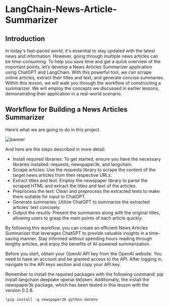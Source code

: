 # LangChain-News-Article-Summarizer

## Introduction
In today's fast-paced world, it's essential to stay updated with the latest news and information. However, going through multiple news articles can be time-consuming. To help you save time and get a quick overview of the important points, let’s develop a News Articles Summarizer application using ChatGPT and LangChain. With this powerful tool, we can scrape online articles, extract their titles and text, and generate concise summaries. Within this lesson, we will walk you through the workflow of constructing a summarizer. We will employ the concepts we discussed in earlier lessons, demonstrating their application in a real-world scenario.

## Workflow for Building a News Articles Summarizer
Here’s what we are going to do in this project.

<img align="center" src="nas.avif" alt="banner">

And here are the steps described in more detail:

- Install required libraries: To get started, ensure you have the necessary libraries installed: requests, newspaper3k, and langchain.
- Scrape articles: Use the requests library to scrape the content of the target news articles from their respective URLs.
- Extract titles and text: Employ the newspaper library to parse the scraped HTML and extract the titles and text of the articles.
- Preprocess the text: Clean and preprocess the extracted texts to make them suitable for input to ChatGPT.
- Generate summaries: Utilize ChatGPT to summarize the extracted articles' text concisely.
- Output the results: Present the summaries along with the original titles, allowing users to grasp the main points of each article quickly.

By following this workflow, you can create an efficient News Articles Summarizer that leverages ChatGPT to provide valuable insights in a time-saving manner. Stay informed without spending hours reading through lengthy articles, and enjoy the benefits of AI-powered summarization.

Before you start, obtain your OpenAI API key from the OpenAI website. You need to have an account and be granted access to the API. After logging in, navigate to the API keys section and copy your API key.

Remember to install the required packages with the following command: pip install langchain deeplake openai tiktoken. Additionally, the install the newspaper3k package, which has been tested in this lesson with the version 0.2.8.

```
!pip install -q newspaper3k python-dotenv
```

